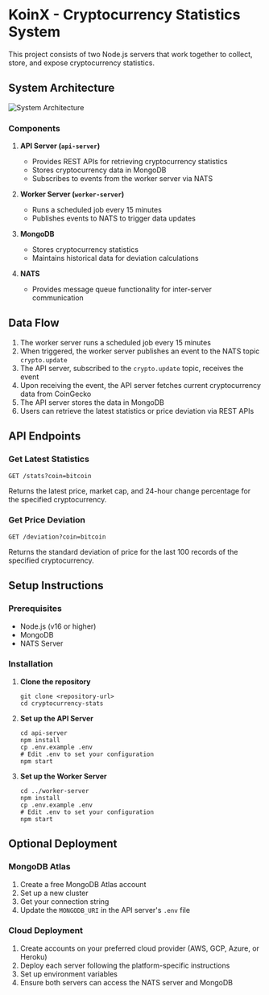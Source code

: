 # KoinX - Cryptocurrency Statistics System

This project consists of two Node.js servers that work together to collect, store, and expose cryptocurrency statistics.

## System Architecture

![System Architecture](https://i.imgur.com/XXXXXX.png)

### Components

1. **API Server (`api-server`)**
   - Provides REST APIs for retrieving cryptocurrency statistics
   - Stores cryptocurrency data in MongoDB
   - Subscribes to events from the worker server via NATS

2. **Worker Server (`worker-server`)**
   - Runs a scheduled job every 15 minutes
   - Publishes events to NATS to trigger data updates

3. **MongoDB**
   - Stores cryptocurrency statistics
   - Maintains historical data for deviation calculations

4. **NATS**
   - Provides message queue functionality for inter-server communication

## Data Flow

1. The worker server runs a scheduled job every 15 minutes
2. When triggered, the worker server publishes an event to the NATS topic `crypto.update`
3. The API server, subscribed to the `crypto.update` topic, receives the event
4. Upon receiving the event, the API server fetches current cryptocurrency data from CoinGecko
5. The API server stores the data in MongoDB
6. Users can retrieve the latest statistics or price deviation via REST APIs

## API Endpoints

### Get Latest Statistics
```
GET /stats?coin=bitcoin
```
Returns the latest price, market cap, and 24-hour change percentage for the specified cryptocurrency.

### Get Price Deviation
```
GET /deviation?coin=bitcoin
```
Returns the standard deviation of price for the last 100 records of the specified cryptocurrency.

## Setup Instructions

### Prerequisites
- Node.js (v16 or higher)
- MongoDB
- NATS Server

### Installation

1. **Clone the repository**
   ```
   git clone <repository-url>
   cd cryptocurrency-stats
   ```

2. **Set up the API Server**
   ```
   cd api-server
   npm install
   cp .env.example .env
   # Edit .env to set your configuration
   npm start
   ```

3. **Set up the Worker Server**
   ```
   cd ../worker-server
   npm install
   cp .env.example .env
   # Edit .env to set your configuration
   npm start
   ```

## Optional Deployment

### MongoDB Atlas
1. Create a free MongoDB Atlas account
2. Set up a new cluster
3. Get your connection string
4. Update the `MONGODB_URI` in the API server's `.env` file

### Cloud Deployment
1. Create accounts on your preferred cloud provider (AWS, GCP, Azure, or Heroku)
2. Deploy each server following the platform-specific instructions
3. Set up environment variables
4. Ensure both servers can access the NATS server and MongoDB